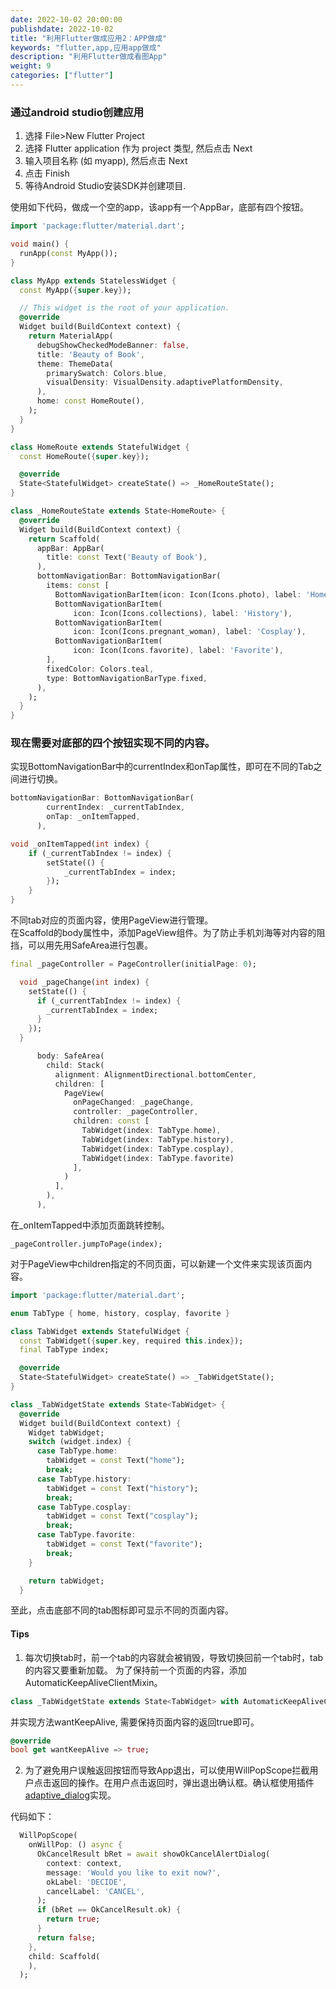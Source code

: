 ```yaml
---
date: 2022-10-02 20:00:00
publishdate: 2022-10-02
title: "利用Flutter做成应用2：APP做成"
keywords: "flutter,app,应用app做成"
description: "利用Flutter做成看图App"
weight: 9
categories: ["flutter"]
---
```


### 通过android studio创建应用  
1. 选择 File>New Flutter Project
2. 选择 Flutter application 作为 project 类型, 然后点击 Next
3. 输入项目名称 (如 myapp), 然后点击 Next
4. 点击 Finish
5. 等待Android Studio安装SDK并创建项目.

使用如下代码，做成一个空的app，该app有一个AppBar，底部有四个按钮。  

```dart
import 'package:flutter/material.dart';

void main() {
  runApp(const MyApp());
}

class MyApp extends StatelessWidget {
  const MyApp({super.key});

  // This widget is the root of your application.
  @override
  Widget build(BuildContext context) {
    return MaterialApp(
      debugShowCheckedModeBanner: false,
      title: 'Beauty of Book',
      theme: ThemeData(
        primarySwatch: Colors.blue,
        visualDensity: VisualDensity.adaptivePlatformDensity,
      ),
      home: const HomeRoute(),
    );
  }
}

class HomeRoute extends StatefulWidget {
  const HomeRoute({super.key});

  @override
  State<StatefulWidget> createState() => _HomeRouteState();
}

class _HomeRouteState extends State<HomeRoute> {
  @override
  Widget build(BuildContext context) {
    return Scaffold(
      appBar: AppBar(
        title: const Text('Beauty of Book'),
      ),
      bottomNavigationBar: BottomNavigationBar(
        items: const [
          BottomNavigationBarItem(icon: Icon(Icons.photo), label: 'Home'),
          BottomNavigationBarItem(
              icon: Icon(Icons.collections), label: 'History'),
          BottomNavigationBarItem(
              icon: Icon(Icons.pregnant_woman), label: 'Cosplay'),
          BottomNavigationBarItem(
              icon: Icon(Icons.favorite), label: 'Favorite'),
        ],
        fixedColor: Colors.teal,
        type: BottomNavigationBarType.fixed,
      ),
    );
  }
}

```


### 现在需要对底部的四个按钮实现不同的内容。

实现BottomNavigationBar中的currentIndex和onTap属性，即可在不同的Tab之间进行切换。

```dart
bottomNavigationBar: BottomNavigationBar(
        currentIndex: _currentTabIndex,
        onTap: _onItemTapped,
      ),

void _onItemTapped(int index) {
    if (_currentTabIndex != index) {
        setState(() {
            _currentTabIndex = index;
        });
    }
}

```


不同tab对应的页面内容，使用PageView进行管理。  
在Scaffold的body属性中，添加PageView组件。为了防止手机刘海等对内容的阻挡，可以用先用SafeArea进行包裹。 
```dart
final _pageController = PageController(initialPage: 0);
``` 
```dart
  void _pageChange(int index) {
    setState(() {
      if (_currentTabIndex != index) {
        _currentTabIndex = index;
      }
    });
  }
```
```dart
      body: SafeArea(
        child: Stack(
          alignment: AlignmentDirectional.bottomCenter,
          children: [
            PageView(
              onPageChanged: _pageChange,
              controller: _pageController,
              children: const [
                TabWidget(index: TabType.home),
                TabWidget(index: TabType.history),
                TabWidget(index: TabType.cosplay),
                TabWidget(index: TabType.favorite)
              ],
            )
          ],
        ),
      ),
```

在_onItemTapped中添加页面跳转控制。
```
_pageController.jumpToPage(index);
```

对于PageView中children指定的不同页面，可以新建一个文件来实现该页面内容。
```dart
import 'package:flutter/material.dart';

enum TabType { home, history, cosplay, favorite }

class TabWidget extends StatefulWidget {
  const TabWidget({super.key, required this.index});
  final TabType index;

  @override
  State<StatefulWidget> createState() => _TabWidgetState();
}

class _TabWidgetState extends State<TabWidget> {
  @override
  Widget build(BuildContext context) {
    Widget tabWidget;
    switch (widget.index) {
      case TabType.home:
        tabWidget = const Text("home");
        break;
      case TabType.history:
        tabWidget = const Text("history");
        break;
      case TabType.cosplay:
        tabWidget = const Text("cosplay");
        break;
      case TabType.favorite:
        tabWidget = const Text("favorite");
        break;
    }

    return tabWidget;
  }

```

至此，点击底部不同的tab图标即可显示不同的页面内容。


#### Tips
1) 每次切换tab时，前一个tab的内容就会被销毁，导致切换回前一个tab时，tab的内容又要重新加载。
为了保持前一个页面的内容，添加AutomaticKeepAliveClientMixin。

```dart
class _TabWidgetState extends State<TabWidget> with AutomaticKeepAliveClientMixin 
```

并实现方法wantKeepAlive, 需要保持页面内容的返回true即可。

```dart
@override
bool get wantKeepAlive => true;
```

2) 为了避免用户误触返回按钮而导致App退出，可以使用WillPopScope拦截用户点击返回的操作。在用户点击返回时，弹出退出确认框。确认框使用插件[adaptive_dialog](https://pub.flutter-io.cn/packages/adaptive_dialog)实现。

代码如下：
```dart
  WillPopScope(
    onWillPop: () async {
      OkCancelResult bRet = await showOkCancelAlertDialog(
        context: context,
        message: 'Would you like to exit now?',
        okLabel: 'DECIDE',
        cancelLabel: 'CANCEL',
      );
      if (bRet == OkCancelResult.ok) {
        return true;
      }
      return false;
    },
    child: Scaffold(
    ),
  );
```